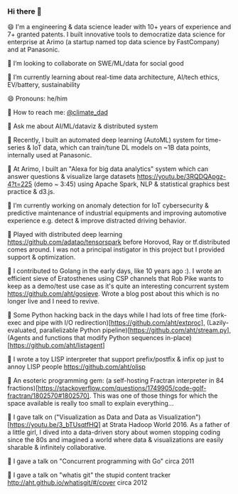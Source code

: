 ### Hi there 👋

😄 I'm a engineering & data science leader with 10+ years of experience and 7+ granted patents. I built innovative tools to democratize data science for enterprise at Arimo (a startup named top data science by FastCompany) and at Panasonic.

🌱 I’m looking to collaborate on SWE/ML/data for social good

🌱 I’m currently learning about real-time data architecture, AI/tech ethics, EV/battery, sustainability

😄 Pronouns: he/him

💬 How to reach me: [@climate_dad](twitter.com/climate_dad)

💬 Ask me about AI/ML/dataviz & distributed system

🔭 Recently, I built an automated deep learning (AutoML) system for time-series & IoT data, which can train/tune DL models on ~1B data points, internally used at Panasonic.

🔭 At Arimo, I built an "Alexa for big data analytics" system which can answer questions & visualize large datasets https://youtu.be/3RQDQApgz-4?t=225 (demo ~ 3:45) using Apache Spark, NLP & statistical graphics best practice & d3.js.

🔭 I’m currently working on anomaly detection for IoT cybersecurity & predictive maintenance of industrial equipments and improving automotive experience e.g. detect & improve distracted driving behavior.

🤾‍ Played with distributed deep learning https://github.com/adatao/tensorspark before Horovod, Ray or tf.distributed comes around. I was not a principal instigator in this project but I provided support & optimization.

🤾‍ I contributed to Golang in the early days, like 10 years ago :). I wrote an efficient sieve of Eratosthenes using CSP channels that Rob Pike wants to keep as a demo/test use case as it's quite an interesting concurrent system https://github.com/aht/gosieve. Wrote a blog post about this which is no longer live and I need to revive.

🤾‍ Some Python hacking back in the days while I had lots of free time (fork-exec and pipe with I/O redirection)[https://github.com/aht/extproc], (Lazily-evaluated, parallelizable Python pipeline)[https://github.com/aht/stream.py], (Agents and functions that modify Python sequences in-place)[https://github.com/aht/listagent]

🤾‍ I wrote a toy LISP interpreter that support prefix/postfix & infix op just to annoy LISP people https://github.com/aht/olisp

🤾‍ An esoteric programming gem: (a self-hosting Fractran interpreter in 84 fractions)[https://stackoverflow.com/questions/1749905/code-golf-fractran/1802570#1802570]. This was one of those things for which the space available is really too small to explain everything...

🌱 I gave talk on ("Visualization as Data and Data as Visualization")[https://youtu.be/3_bTUsqtfHQ] at Strata Hadoop World 2016. As a father of a little girl, I dived into a data-driven story about women stopping coding since the 80s and imagined a world where data & visualizations are easily sharable & infinitely collaborative.

🌱 I gave a talk on "Concurrent programming with Go" circa 2011

🌱 I gave a talk on "whatis git" the stupid content tracker http://aht.github.io/whatisgit/#/cover circa 2012



